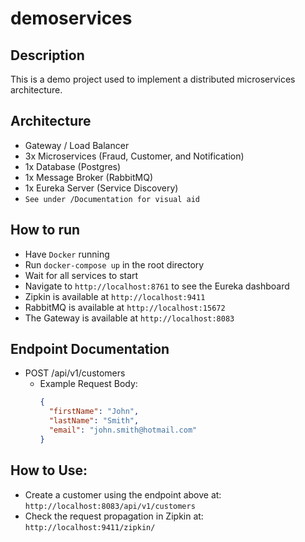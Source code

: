 # demoservices


## Description

This is a demo project used to implement a distributed microservices architecture.

## Architecture

- Gateway / Load Balancer
- 3x Microservices (Fraud, Customer, and Notification)
- 1x Database (Postgres)
- 1x Message Broker (RabbitMQ)
- 1x Eureka Server (Service Discovery)
- `See under /Documentation for visual aid`

## How to run

- Have `Docker` running
- Run `docker-compose up` in the root directory
- Wait for all services to start
- Navigate to `http://localhost:8761` to see the Eureka dashboard
- Zipkin is available at `http://localhost:9411`
- RabbitMQ is available at `http://localhost:15672`
- The Gateway is available at `http://localhost:8083`

## Endpoint Documentation

- POST /api/v1/customers
  - Example Request Body:
    ```json
    {
      "firstName": "John",
      "lastName": "Smith",
      "email": "john.smith@hotmail.com"
    }
    ```

## How to Use:

- Create a customer using the endpoint above at: `http://localhost:8083/api/v1/customers`
- Check the request propagation in Zipkin at: `http://localhost:9411/zipkin/`